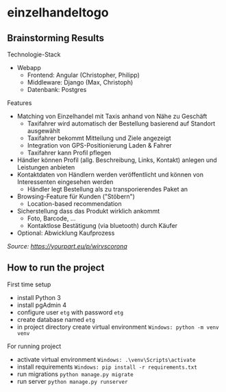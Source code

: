 # einzelhandeltogo

## Brainstorming Results

Technologie-Stack

* Webapp
  * Frontend: Angular (Christopher, Philipp)
  * Middleware: Django (Max, Christoph)
  * Datenbank: Postgres


Features
* Matching von Einzelhandel mit Taxis anhand von Nähe zu Geschäft
  * Taxifahrer wird automatisch der Bestellung basierend auf Standort ausgewählt
  * Taxifahrer bekommt Mitteilung und Ziele angezeigt
  * Integration von GPS-Positionierung Laden & Fahrer
  * Taxifahrer kann Profil pflegen
* Händler können Profil (allg. Beschreibung, Links, Kontakt) anlegen und Leistungen anbieten
* Kontaktdaten von Händlern werden veröffentlicht und können von Interessenten eingesehen werden
  * Händler legt Bestellung als zu transporierendes Paket an
* Browsing-Feature für Kunden ("Stöbern")
  * Location-based recommendation
* Sicherstellung dass das Produkt wirklich ankommt
  * Foto, Barcode, ...
  * Kontaktlose Bestätigung (via bluetooth) durch Käufer
* Optional: Abwicklung Kaufprozess

*Source: https://yourpart.eu/p/wirvscorona*

## How to run the project

First time setup
* install Python 3
* install pgAdmin 4
* configure user `etg` with password `etg`
* create database named `etg`
* in project directory create virtual environment `Windows: python -m venv venv`

For running project
* activate virtual environment `Windows: .\venv\Scripts\activate`
* install requirements `Windows: pip install -r requirements.txt`
* run migrations `python manage.py migrate`
* run server `python manage.py runserver`